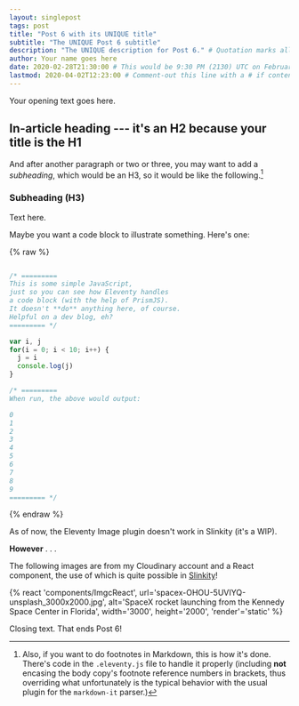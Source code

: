 ```yaml
---
layout: singlepost
tags: post
title: "Post 6 with its UNIQUE title"
subtitle: "The UNIQUE Post 6 subtitle"
description: "The UNIQUE description for Post 6." # Quotation marks allow colons, semicolons, etc.
author: Your name goes here
date: 2020-02-28T21:30:00 # This would be 9:30 PM (2130) UTC on February 28, 2020
lastmod: 2020-04-02T12:23:00 # Comment-out this line with a # if content is unchanged
---
```


Your opening text goes here.

## In-article heading --- it's an H2 because your title is the H1

And after another paragraph or two or three, you may want to add a *subheading*, which would be an H3, so it would be like the following.[^fnExample]

[^fnExample]: Also, if you want to do footnotes in Markdown, this is how it's done. There's code in the `.eleventy.js` file to handle it properly (including **not** encasing the body copy's footnote reference numbers in brackets, thus overriding what unfortunately is the typical behavior with the usual plugin for the `markdown-it` parser.)

### Subheading (H3)

Text here.

Maybe you want a code block to illustrate something. Here's one:

{% raw %}
```js

/* =========
This is some simple JavaScript, 
just so you can see how Eleventy handles 
a code block (with the help of PrismJS).
It doesn't **do** anything here, of course.
Helpful on a dev blog, eh?
========= */

var i, j
for(i = 0; i < 10; i++) {
  j = i
  console.log(j)
}

/* ========= 
When run, the above would output:

0
1
2
3
4
5
6
7
8
9
========= */

```
{% endraw %}

As of now, the Eleventy Image plugin doesn't work in Slinkity (it's a WIP).

**However** . . .

The following images are from my Cloudinary account and a React component, the use of which is quite possible in [Slinkity](https://slinkity.dev)!

{% react 'components/ImgcReact', url='spacex-OHOU-5UVIYQ-unsplash_3000x2000.jpg', alt='SpaceX rocket launching from the Kennedy Space Center in Florida', width='3000', height='2000', 'render'='static' %}

Closing text. That ends Post 6!
